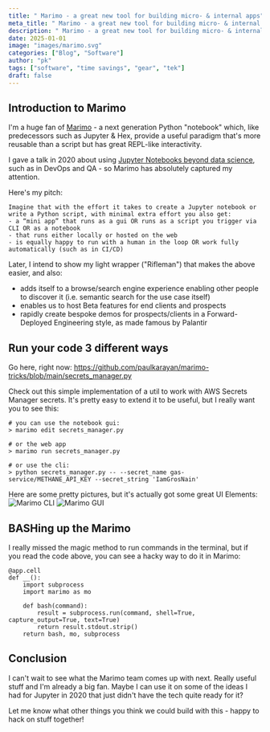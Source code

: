 ```yaml
---
title: " Marimo - a great new tool for building micro- & internal apps"
meta_title: " Marimo - a great new tool for building micro- & internal apps"
description: " Marimo - a great new tool for building micro- & internal apps"
date: 2025-01-01
image: "images/marimo.svg"
categories: ["Blog", "Software"]
author: "pk"
tags: ["software", "time savings", "gear", "tek"]
draft: false
---
```


## Introduction to Marimo

I'm a huge fan of [Marimo](https://marimo.io/) - a next generation Python "notebook" which, like predecessors such as Jupyter & Hex, provide a useful paradigm that's more reusable than a script but has great REPL-like interactivity. 

I gave a talk in 2020 about using [Jupyter Notebooks beyond data science](https://www.youtube.com/watch?v=apJLsYTiouM), such as in DevOps and QA - so Marimo has absolutely captured my attention. 

Here's my pitch:

```
Imagine that with the effort it takes to create a Jupyter notebook or write a Python script, with minimal extra effort you also get:
- a “mini app” that runs as a gui OR runs as a script you trigger via CLI OR as a notebook
- that runs either locally or hosted on the web
- is equally happy to run with a human in the loop OR work fully automatically (such as in CI/CD)
```

Later, I intend to show my light wrapper ("Rifleman") that makes the above easier, and also:
- adds itself to a browse/search engine experience enabling other people to discover it (i.e. semantic search for the use case itself)
- enables us to host Beta features for end clients and prospects
- rapidly create bespoke demos for prospects/clients in a Forward-Deployed Engineering style, as made famous by Palantir

## Run your code 3 different ways

Go here, right now:
https://github.com/paulkarayan/marimo-tricks/blob/main/secrets_manager.py

Check out this simple implementation of a util to work with AWS Secrets Manager secrets. It's pretty easy to extend it to be useful, but I really want you to see this:

```
# you can use the notebook gui:
> marimo edit secrets_manager.py 

# or the web app
> marimo run secrets_manager.py 

# or use the cli:
> python secrets_manager.py -- --secret_name gas-service/METHANE_API_KEY --secret_string 'IamGrosNain'
```

Here are some pretty pictures, but it's actually got some great UI Elements:
![Marimo CLI](/images/marimo-gui.png)
![Marimo GUI](/images/marimo-gui.png)

## BASHing up the Marimo

I really missed the magic method to run commands in the terminal, but if you read the code above, you can see a hacky way to do it in Marimo:

```
@app.cell
def __():
    import subprocess
    import marimo as mo

    def bash(command):
        result = subprocess.run(command, shell=True, capture_output=True, text=True)
        return result.stdout.strip()
    return bash, mo, subprocess
```

## Conclusion

I can't wait to see what the Marimo team comes up with next. Really useful stuff and I'm already a big fan. Maybe I can use it on some of the ideas I had for Jupyter in 2020 that just didn't have the tech quite ready for it?

Let me know what other things you think we could build with this - happy to hack on stuff together!
